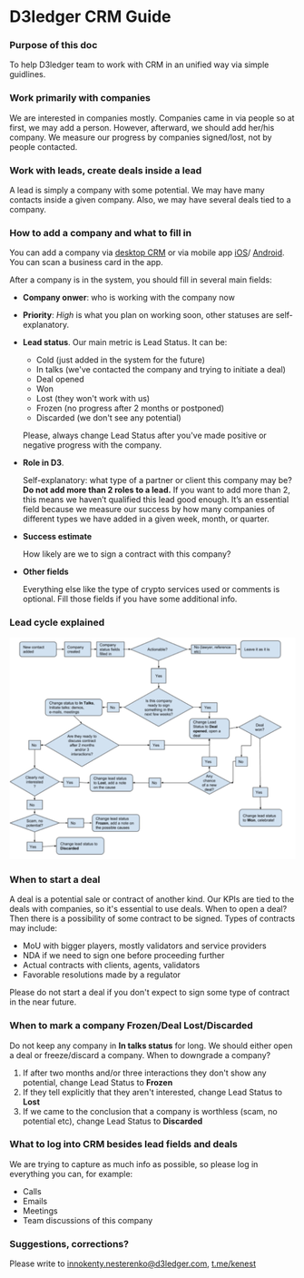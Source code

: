 # D3ledger CRM Guide

### Purpose of this doc
To help D3ledger team to work with CRM in an unified way via simple guidlines. 

### Work primarily with companies
We are interested in companies mostly. Companies came in via people so at first, we may add a person. However, afterward, we should add her/his company. We measure our progress by companies signed/lost, not by people contacted. 

### Work with leads, create deals inside a lead
A lead is simply a company with some potential. We may have many contacts inside a given company. Also, we may have several deals tied to a company. 

### How to add a company and what to fill in
You can add a company via [desktop CRM](https://app.hubspot.com/contacts/5107533/companies/list/view/all/) or via mobile app [iOS](https://itunes.apple.com/us/app/hubspot/id1107711722?mt=8)/ [Android](https://play.google.com/store/apps/details?id=com.hubspot.android&hl=en_US). You can scan a business card in the app. 

After a company is in the system, you should fill in several main fields:

* **Company onwer**: who is working with the company now

* **Priority**: *High* is what you plan on working soon, other statuses are self-explanatory. 


* **Lead status**. Our main metric is Lead Status. It can be:
  * Cold (just added in the system for the future)
  * In talks (we've contacted the company and trying to initiate a deal)
  * Deal opened
  * Won 
  * Lost (they won't work with us)
  * Frozen (no progress after 2 months or postponed)
  * Discarded (we don't see any potential)

  Please, always change Lead Status after you've made positive or negative progress with the company.

* **Role in D3**. 

  Self-explanatory: what type of a partner or client this company may be? **Do not add more than 2 roles to a lead.** If you    want to add more than 2, this means we haven’t qualified this lead good enough. It’s an essential field because we measure our success by how many companies of different types we have added in a given week, month, or quarter. 

* **Success estimate**
  
  How likely are we to sign a contract with this company? 
  
* **Other fields** 

  Everything else like the type of crypto services used or comments is optional. Fill those fields if you have some additional info.  

### Lead cycle explained
![Lead cycle explained](https://github.com/kenest2/D3-CRM/blob/master/cycle.png)

### When to start a deal
A deal is a potential sale or contract of another kind. Our KPIs are tied to the deals with companies, so it's essential to use deals. When to open a deal? Then there is a possibility of some contract to be signed. Types of contracts may include:
* MoU with bigger players, mostly validators and service providers
* NDA if we need to sign one before proceeding further 
* Actual contracts with clients, agents, validators
* Favorable resolutions made by a regulator

Please do not start a deal if you don't expect to sign some type of contract in the near future.

### When to mark a company Frozen/Deal Lost/Discarded
Do not keep any company in **In talks status** for long. We should either open a deal or freeze/discard a company. When to downgrade a company? 
1. If after two months and/or three interactions they don't show any potential, change Lead Status to **Frozen**
1. If they tell explicitly that they aren't interested, change Lead Status to **Lost**
1. If we came to the conclusion that a company is worthless (scam, no potential etc), change Lead Status to **Discarded**

### What to log into CRM besides lead fields and deals
We are trying to capture as much info as possible, so please log in everything you can, for example: 
* Calls
* Emails
* Meetings
* Team discussions of this company 

### Suggestions, corrections? 
Please write to [innokenty.nesterenko@d3ledger.com](mailto:innokenty.nesterenko@d3ledger.com), [t.me/kenest](https://t.me/kenest)

